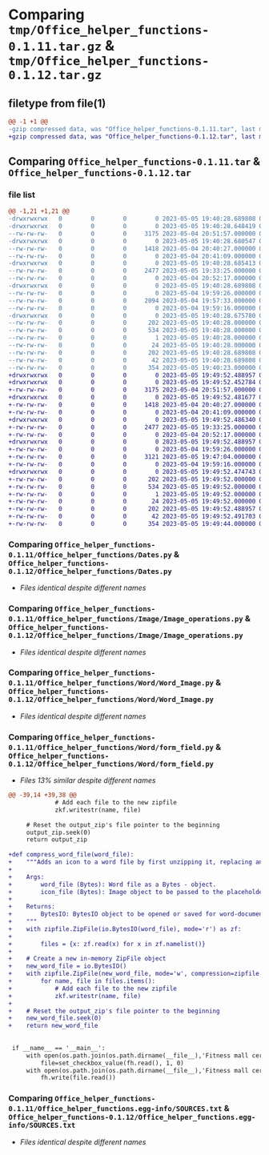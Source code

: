 # Comparing `tmp/Office_helper_functions-0.1.11.tar.gz` & `tmp/Office_helper_functions-0.1.12.tar.gz`

## filetype from file(1)

```diff
@@ -1 +1 @@
-gzip compressed data, was "Office_helper_functions-0.1.11.tar", last modified: Fri May  5 19:40:28 2023, max compression
+gzip compressed data, was "Office_helper_functions-0.1.12.tar", last modified: Fri May  5 19:49:52 2023, max compression
```

## Comparing `Office_helper_functions-0.1.11.tar` & `Office_helper_functions-0.1.12.tar`

### file list

```diff
@@ -1,21 +1,21 @@
-drwxrwxrwx   0        0        0        0 2023-05-05 19:40:28.689808 Office_helper_functions-0.1.11/
-drwxrwxrwx   0        0        0        0 2023-05-05 19:40:28.648419 Office_helper_functions-0.1.11/Office_helper_functions/
--rw-rw-rw-   0        0        0     3175 2023-05-04 20:51:57.000000 Office_helper_functions-0.1.11/Office_helper_functions/Dates.py
-drwxrwxrwx   0        0        0        0 2023-05-05 19:40:28.680547 Office_helper_functions-0.1.11/Office_helper_functions/Image/
--rw-rw-rw-   0        0        0     1418 2023-05-04 20:40:27.000000 Office_helper_functions-0.1.11/Office_helper_functions/Image/Image_operations.py
--rw-rw-rw-   0        0        0        0 2023-05-04 20:41:09.000000 Office_helper_functions-0.1.11/Office_helper_functions/Image/__init__.py
-drwxrwxrwx   0        0        0        0 2023-05-05 19:40:28.685413 Office_helper_functions-0.1.11/Office_helper_functions/Word/
--rw-rw-rw-   0        0        0     2477 2023-05-05 19:33:25.000000 Office_helper_functions-0.1.11/Office_helper_functions/Word/Word_Image.py
--rw-rw-rw-   0        0        0        0 2023-05-04 20:52:17.000000 Office_helper_functions-0.1.11/Office_helper_functions/Word/__init__.py
-drwxrwxrwx   0        0        0        0 2023-05-05 19:40:28.689808 Office_helper_functions-0.1.11/Office_helper_functions/Word/checkbox/
--rw-rw-rw-   0        0        0        0 2023-05-04 19:59:26.000000 Office_helper_functions-0.1.11/Office_helper_functions/Word/checkbox/__init__.py
--rw-rw-rw-   0        0        0     2094 2023-05-04 19:57:33.000000 Office_helper_functions-0.1.11/Office_helper_functions/Word/form_field.py
--rw-rw-rw-   0        0        0        0 2023-05-04 19:59:16.000000 Office_helper_functions-0.1.11/Office_helper_functions/__init__.py
-drwxrwxrwx   0        0        0        0 2023-05-05 19:40:28.675780 Office_helper_functions-0.1.11/Office_helper_functions.egg-info/
--rw-rw-rw-   0        0        0      202 2023-05-05 19:40:28.000000 Office_helper_functions-0.1.11/Office_helper_functions.egg-info/PKG-INFO
--rw-rw-rw-   0        0        0      534 2023-05-05 19:40:28.000000 Office_helper_functions-0.1.11/Office_helper_functions.egg-info/SOURCES.txt
--rw-rw-rw-   0        0        0        1 2023-05-05 19:40:28.000000 Office_helper_functions-0.1.11/Office_helper_functions.egg-info/dependency_links.txt
--rw-rw-rw-   0        0        0       24 2023-05-05 19:40:28.000000 Office_helper_functions-0.1.11/Office_helper_functions.egg-info/top_level.txt
--rw-rw-rw-   0        0        0      202 2023-05-05 19:40:28.689808 Office_helper_functions-0.1.11/PKG-INFO
--rw-rw-rw-   0        0        0       42 2023-05-05 19:40:28.689808 Office_helper_functions-0.1.11/setup.cfg
--rw-rw-rw-   0        0        0      354 2023-05-05 19:40:23.000000 Office_helper_functions-0.1.11/setup.py
+drwxrwxrwx   0        0        0        0 2023-05-05 19:49:52.488957 Office_helper_functions-0.1.12/
+drwxrwxrwx   0        0        0        0 2023-05-05 19:49:52.452784 Office_helper_functions-0.1.12/Office_helper_functions/
+-rw-rw-rw-   0        0        0     3175 2023-05-04 20:51:57.000000 Office_helper_functions-0.1.12/Office_helper_functions/Dates.py
+drwxrwxrwx   0        0        0        0 2023-05-05 19:49:52.481677 Office_helper_functions-0.1.12/Office_helper_functions/Image/
+-rw-rw-rw-   0        0        0     1418 2023-05-04 20:40:27.000000 Office_helper_functions-0.1.12/Office_helper_functions/Image/Image_operations.py
+-rw-rw-rw-   0        0        0        0 2023-05-04 20:41:09.000000 Office_helper_functions-0.1.12/Office_helper_functions/Image/__init__.py
+drwxrwxrwx   0        0        0        0 2023-05-05 19:49:52.486340 Office_helper_functions-0.1.12/Office_helper_functions/Word/
+-rw-rw-rw-   0        0        0     2477 2023-05-05 19:33:25.000000 Office_helper_functions-0.1.12/Office_helper_functions/Word/Word_Image.py
+-rw-rw-rw-   0        0        0        0 2023-05-04 20:52:17.000000 Office_helper_functions-0.1.12/Office_helper_functions/Word/__init__.py
+drwxrwxrwx   0        0        0        0 2023-05-05 19:49:52.488957 Office_helper_functions-0.1.12/Office_helper_functions/Word/checkbox/
+-rw-rw-rw-   0        0        0        0 2023-05-04 19:59:26.000000 Office_helper_functions-0.1.12/Office_helper_functions/Word/checkbox/__init__.py
+-rw-rw-rw-   0        0        0     3121 2023-05-05 19:47:04.000000 Office_helper_functions-0.1.12/Office_helper_functions/Word/form_field.py
+-rw-rw-rw-   0        0        0        0 2023-05-04 19:59:16.000000 Office_helper_functions-0.1.12/Office_helper_functions/__init__.py
+drwxrwxrwx   0        0        0        0 2023-05-05 19:49:52.474743 Office_helper_functions-0.1.12/Office_helper_functions.egg-info/
+-rw-rw-rw-   0        0        0      202 2023-05-05 19:49:52.000000 Office_helper_functions-0.1.12/Office_helper_functions.egg-info/PKG-INFO
+-rw-rw-rw-   0        0        0      534 2023-05-05 19:49:52.000000 Office_helper_functions-0.1.12/Office_helper_functions.egg-info/SOURCES.txt
+-rw-rw-rw-   0        0        0        1 2023-05-05 19:49:52.000000 Office_helper_functions-0.1.12/Office_helper_functions.egg-info/dependency_links.txt
+-rw-rw-rw-   0        0        0       24 2023-05-05 19:49:52.000000 Office_helper_functions-0.1.12/Office_helper_functions.egg-info/top_level.txt
+-rw-rw-rw-   0        0        0      202 2023-05-05 19:49:52.488957 Office_helper_functions-0.1.12/PKG-INFO
+-rw-rw-rw-   0        0        0       42 2023-05-05 19:49:52.491703 Office_helper_functions-0.1.12/setup.cfg
+-rw-rw-rw-   0        0        0      354 2023-05-05 19:49:44.000000 Office_helper_functions-0.1.12/setup.py
```

### Comparing `Office_helper_functions-0.1.11/Office_helper_functions/Dates.py` & `Office_helper_functions-0.1.12/Office_helper_functions/Dates.py`

 * *Files identical despite different names*

### Comparing `Office_helper_functions-0.1.11/Office_helper_functions/Image/Image_operations.py` & `Office_helper_functions-0.1.12/Office_helper_functions/Image/Image_operations.py`

 * *Files identical despite different names*

### Comparing `Office_helper_functions-0.1.11/Office_helper_functions/Word/Word_Image.py` & `Office_helper_functions-0.1.12/Office_helper_functions/Word/Word_Image.py`

 * *Files identical despite different names*

### Comparing `Office_helper_functions-0.1.11/Office_helper_functions/Word/form_field.py` & `Office_helper_functions-0.1.12/Office_helper_functions/Word/form_field.py`

 * *Files 13% similar despite different names*

```diff
@@ -39,14 +39,38 @@
             # Add each file to the new zipfile
             zkf.writestr(name, file)
 
     # Reset the output_zip's file pointer to the beginning
     output_zip.seek(0)
     return output_zip
 
+def compress_word_file(word_file):
+    """Adds an icon to a word file by first unzipping it, replacing an icon png file with a bytes object. returns a compressed BytesIO. No further processing is necessary to use as a document.
+
+    Args:
+        word_file (Bytes): Word file as a Bytes - object.
+        icon_file (Bytes): Image object to be passed to the placeholder.
+
+    Returns:
+        BytesIO: BytesIO object to be opened or saved for word-document processing.
+    """
+    with zipfile.ZipFile(io.BytesIO(word_file), mode='r') as zf:
+
+        files = {x: zf.read(x) for x in zf.namelist()}
+
+    # Create a new in-memory ZipFile object
+    new_word_file = io.BytesIO()
+    with zipfile.ZipFile(new_word_file, mode='w', compression=zipfile.ZIP_DEFLATED) as zkf:
+        for name, file in files.items():
+            # Add each file to the new zipfile
+            zkf.writestr(name, file)
+
+    # Reset the output_zip's file pointer to the beginning
+    new_word_file.seek(0)
+    return new_word_file
 
 
 if __name__ == '__main__':
     with open(os.path.join(os.path.dirname(__file__),'Fitness mall cert.docx'),'rb') as fh:
         file=set_checkbox_value(fh.read(), 1, 0)
     with open(os.path.join(os.path.dirname(__file__),'Fitness mall cert2.docx'),'wb') as fh:
         fh.write(file.read())
```

### Comparing `Office_helper_functions-0.1.11/Office_helper_functions.egg-info/SOURCES.txt` & `Office_helper_functions-0.1.12/Office_helper_functions.egg-info/SOURCES.txt`

 * *Files identical despite different names*

